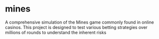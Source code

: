# mines
A comprehensive simulation of the Mines game commonly found in online casinos. This project is designed to test various betting strategies over millions of rounds to understand the inherent risks 
